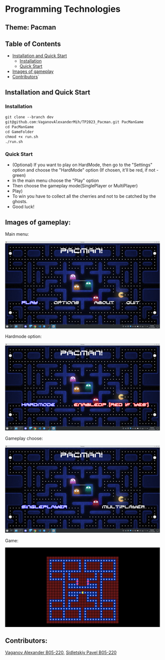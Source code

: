 # Programming Technologies


## Theme: Pacman


## Table of Contents
- [Installation and Quick Start](https://github.com/VaganovAlexanderMih/TP2023_Pacman/tree/dev/GameFolder#installation-and-quick-start)
  - [Installation](https://github.com/VaganovAlexanderMih/TP2023_Pacman/tree/dev/GameFolder#installation)
  - [Quick Start](https://github.com/VaganovAlexanderMih/TP2023_Pacman/tree/dev/GameFolder#quick-start)
- [Images of gameplay](https://github.com/VaganovAlexanderMih/TP2023_Pacman/tree/dev/GameFolder#images-of-gameplay)
- [Contributors](https://github.com/VaganovAlexanderMih/TP2023_Pacman/tree/dev/GameFolder#contributors)`


## Installation and Quick Start

### Installation

```
git clone --branch dev git@github.com:VaganovAlexanderMih/TP2023_Pacman.git PacManGame
cd PacManGame
cd GameFolder
chmod +x run.sh
./run.sh
```

### Quick Start
- \(Optional) If you want to play on HardMode, then go to the "Settings" option
  and choose the "HardMode" option (If chosen, it'll be red, if not - green)
- In the main menu choose the "Play" option
- Then choose the gameplay mode(SinglePlayer or MultiPlayer)
- Play)
- To win you have to collect all the cherries and not to be catched by the
  ghosts.
- Good luck!

## Images of gameplay:

Main menu:

![Main Menu](images/main_menu.png)

Hardmode option:

![Hardmode option](images/hardmode_option.png)

Gameplay choose:

![Gameplay choose](images/gameplay_choose.png)

Game:

![Game](images/game.png)


## Contributors:

[Vaganov Alexander B05-220](https://t.me/FogInTheHedgehod), [Sidletskiy Pavel B05-220](https://t.me/vendor_vachupa)
